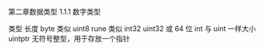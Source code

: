 第二章数据类型
1.1.1 数字类型

类型	长度
byte	类似 uint8
rune	类似 int32
uint32	或 64 位
int	与 uint 一样大小
uintptr	无符号整型，用于存放一个指针